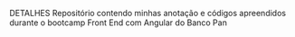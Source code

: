 DETALHES
Repositório contendo minhas anotação e códigos apreendidos durante o bootcamp Front End com Angular do Banco Pan 
